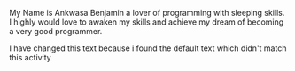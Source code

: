 My Name is Ankwasa Benjamin a lover of programming with sleeping skills. I highly would love to awaken my skills and achieve my dream of becoming a very good programmer.

I have changed this text because i found the default text which didn't match this activity
